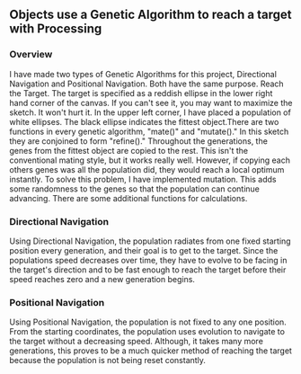 ## Objects use a Genetic Algorithm to reach a target with Processing

### Overview
I have made two types of Genetic Algorithms for this project, Directional Navigation and Positional Navigation. Both have the same purpose. Reach the Target. The target is specified as a reddish ellipse in the lower right hand corner of the canvas. If you can't see it, you may want to maximize the sketch. It won't hurt it. In the upper left corner, I have placed a population of white ellipses. The black ellipse indicates the fittest object.There are two functions in every genetic algorithm, "mate()" and "mutate()." In this sketch they are conjoined to form "refine()." Throughout the generations, the genes from the fittest object are copied to the rest. This isn't the conventional mating style, but it works really well. However, if copying each others genes was all the population did, they would reach a local optimum instantly. To solve this problem, I have implemented  mutation. This adds some randomness to the genes so that the population can continue advancing. There are some additional functions for calculations.

### Directional Navigation
Using Directional Navigation, the population radiates from one fixed starting position every generation, and their goal is to get to the target. Since the populations speed decreases over time, they have to evolve to be facing in the target's direction and to be fast enough to reach the target before their speed reaches zero and a new generation begins. 

### Positional Navigation
Using Positional Navigation, the population is not fixed to any one position. From the starting coordinates, the population uses evolution to navigate to the target without a decreasing speed. Although, it takes many more generations, this proves to be a much quicker method of reaching the target because the population is not being reset constantly.
